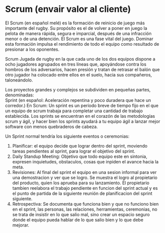 # Scrum (envair valor al cliente)

El Scrum (en español melé) es la formación de reinicio de juego más importante del rugby. 
Su propósito es el de volver a poner en juego la pelota de manera rápida, segura e imparcial, 
después de una infracción menor o de una detención. El Scrum es una fase vital del juego. 
Dominar esta formación impulsa el rendimiento de todo el equipo como resultado de presionar a los oponentes.

Scrum Jugada de rugby en la que cada uno de los dos equipos dispone 
a ocho jugadores agrupados en tres líneas que, apoyándose contra los hombros de los adversarios, 
hacen presión y tratan de retrasar el balón que otro jugador ha colocado entre ellos en el suelo, 
hacia sus compañeros, taloneándolo. 

Los proyectos grandes y complejos se subdividen en pequeñas partes, denominadas:  
Sprint (en español: Aceleración repentina y poco duradera que hace un corredor.)
En Scrum: Un sprint es un período breve de tiempo fijo en el que un equipo de scrum trabaja para completar 
una cantidad de trabajo establecida. Los sprints se encuentran en el corazón de las metodologías scrum y ágil, 
y hacer bien los sprints ayudará a tu equipo ágil a lanzar mejor software con menos quebraderos de cabeza.

Un Sprint normal tendría los siguiente eventos o ceremonias:

1. Planificar: el equipo decide que lograr dentro del sprint, moviendo tareas pendientes al sprint, para lograr el objetivo del sprint.
2. Daily Standup Meeting: Objetivo que todo equipo este en sintonia, expresen inquietudes, obstaculos, cosas que inpiden el avance hacia la meta.
3. Revisiones: Al final del sprint el equipo en una sesion informal para ver una demostracion y ver que se logro. Se muestra el logro al propietario del producto, quien los aprueba para su lanzamiento. El propietario tambien reelabora el trabajo pendiente en funcion del sprint actual y es el punto de partida de la siguiente reunión de planificacion del sprint siguiente.
4. Retrospectiva: Se documenta que funciona bien y que no funciono bien en el sprint, las personas, las relaciones, herramientas, ceremonias, no se trata de insistir en lo que salio mal, sino crear un espacio seguro donde el equipo pueda hablar de lo que salio bien y lo que debe mejorar.
